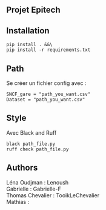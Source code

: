 ## Projet Epitech  

## Installation 
```
pip install . &&\
pip install -r requirements.txt
```

## Path 
Se créer un fichier config avec : 
```
SNCF_gare = "path_you_want.csv"
Dataset = "path_you_want.csv"
```

## Style
Avec Black and Ruff 
```
black path_file.py 
ruff check path_file.py 
```
## Authors 
Léna Oudjman : Lenoush  
Gabrielle : Gabrielle-F  
Thomas Chevalier : TooikLeChevalier  
Mathias :   
